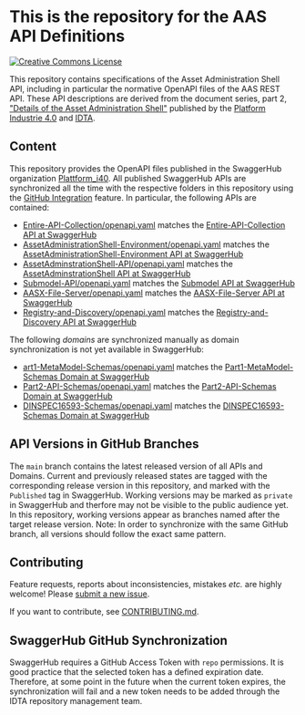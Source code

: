 # This is the repository for the AAS API Definitions

[![Creative Commons License](
https://licensebuttons.net/l/by/4.0/88x31.png
)](
https://creativecommons.org/licenses/by/4.0/
)

This repository contains specifications of the Asset Administration Shell API, including in particular the normative OpenAPI files of the AAS REST API.
These API descriptions are derived from the document series, part 2,
["Details of the Asset Administration Shell"](
https://www.plattform-i40.de/PI40/Redaktion/EN/Standardartikel/specification-administrationshell.html
) published by the [Platform Industrie 4.0](http://www.plattform-i40.de) and [IDTA](https://industrialdigitaltwin.org/en/).



## Content
This repository provides the OpenAPI files published in the SwaggerHub organization [Plattform_i40](https://app.swaggerhub.com/search?owner=Plattform_i40).
All published SwaggerHub APIs are synchronized all the time with the respective folders in this repository using the [GitHub Integration](https://support.smartbear.com/swaggerhub/docs/integrations/github-sync.html) feature. In particular, the following APIs are contained:
* [Entire-API-Collection/openapi.yaml](./Entire-API-Collection/openapi.yaml) matches the [Entire-API-Collection API at SwaggerHub](https://app.swaggerhub.com/apis/Plattform_i40/Entire-API-Collection)
* [AssetAdministrationShell-Environment/openapi.yaml](./AssetAdministrationShell-Environment/openapi.yaml) matches the [AssetAdministrationShell-Environment API at SwaggerHub](https://app.swaggerhub.com/apis/Plattform_i40/AssetAdministrationShell-Environment)
* [AssetAdminstrationShell-API/openapi.yaml](./AssetAdminstrationShell-API/openapi.yaml) matches the [AssetAdminstrationShell API at SwaggerHub](https://app.swaggerhub.com/apis/Plattform_i40/AssetAdminstrationShell-API)
* [Submodel-API/openapi.yaml](./Submodel-API/openapi.yaml) matches the [Submodel API at SwaggerHub](https://app.swaggerhub.com/apis/Plattform_i40/Submodel-API)
* [AASX-File-Server/openapi.yaml](./AASX-File-Server/openapi.yaml) matches the [AASX-File-Server API at SwaggerHub](https://app.swaggerhub.com/apis/Plattform_i40/AASX-File-Server)
* [Registry-and-Discovery/openapi.yaml](./Registry-and-Discovery/openapi.yaml) matches the [Registry-and-Discovery API at SwaggerHub](https://app.swaggerhub.com/apis/Plattform_i40/Registry-and-Discovery)

The following *domains* are synchronized manually as domain synchronization is not yet available in SwaggerHub:
* [art1-MetaModel-Schemas/openapi.yaml](./art1-MetaModel-Schemas/openapi.yaml) matches the [Part1-MetaModel-Schemas Domain at SwaggerHub](https://app.swaggerhub.com/domains/Plattform_i40/Part1-MetaModel-Schemas)
* [Part2-API-Schemas/openapi.yaml](./Part2-API-Schemas/openapi.yaml) matches the [Part2-API-Schemas Domain at SwaggerHub](https://app.swaggerhub.com/domains/Plattform_i40/Part2-API-Schemas)
* [DINSPEC16593-Schemas/openapi.yaml](./DINSPEC16593-Schemas/openapi.yaml) matches the [DINSPEC16593-Schemas Domain at SwaggerHub](https://app.swaggerhub.com/domains/Plattform_i40/DINSPEC16593-Schemas)



## API Versions in GitHub Branches

The `main` branch contains the latest released version of all APIs and Domains. Current and previously released states are tagged with the corresponding release version in this repository, and marked with the `Published` tag in SwaggerHub.
Working versions may be marked as `private` in SwaggerHub and therfore may not be visible to the public audience yet. In this repository, working versions appear as branches named after the target release version. Note: In order to synchronize with the same GitHub branch, all versions should follow the exact same pattern.


## Contributing

Feature requests, reports about inconsistencies, mistakes *etc.* are highly
welcome! Please [submit a new issue](
https://github.com/admin-shell-io/aas-specs-api/issues/new
).

If you want to contribute, see [CONTRIBUTING.md](CONTRIBUTING.md).



## SwaggerHub GitHub Synchronization

SwaggerHub requires a GitHub Access Token with `repo` permissions. It is good practice that the selected token has a defined expiration date. Therefore, at some point in the future when the current token expires, the synchronization will fail and a new token needs to be added through the IDTA repository management team.
